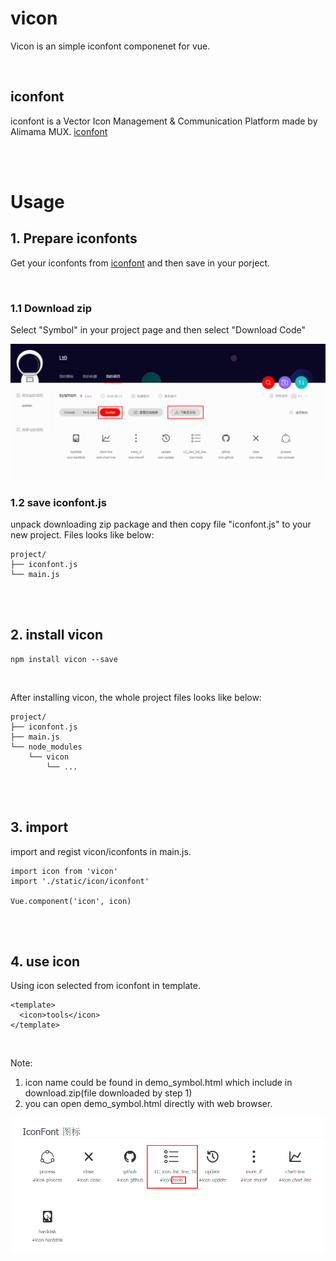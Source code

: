 # vicon
Vicon is an simple iconfont componenet for vue.

<br>

## iconfont
iconfont is a Vector Icon Management & Communication Platform made by Alimama MUX.
[iconfont](http://www.iconfont.cn)

<br>
<br>

# Usage
## 1. Prepare iconfonts
Get your iconfonts from [iconfont](http://www.iconfont.cn) and then save in your porject.

<br>

### 1.1 Download zip
Select "Symbol" in your project page and then select "Download Code"

<img src="doc/img/doc-1.png" alt="dowload icons" title="download icons from iconfont" />

<br>

### 1.2 save iconfont.js
unpack downloading zip package and then copy file "iconfont.js" to your new project.
Files looks like below:
```
project/
├── iconfont.js
└── main.js
```

<br>
<br>

## 2. install vicon
```
npm install vicon --save
```

<br>

After installing vicon, the whole project files looks like below:

```
project/
├── iconfont.js
├── main.js
└── node_modules
    └── vicon
        └── ...
```

<br>
<br>

## 3. import
import and regist vicon/iconfonts in main.js.
```
import icon from 'vicon'
import './static/icon/iconfont'

Vue.component('icon', icon)
```

<br>
<br>

## 4. use icon
Using icon selected from iconfont in template.
```
<template>
  <icon>tools</icon>
</template>
```

<br>

Note: 
1. icon name could be found in demo_symbol.html which include in download.zip(file downloaded by step 1)
2. you can open demo_symbol.html directly with web browser.

<img src="doc/img/doc-2.png" alt="icon name" title="find icon name from demo_symbol.html" />
